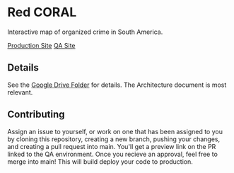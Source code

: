 # Red CORAL

Interactive map of organized crime in South America.

[Production Site](https://redcoralmap.web.app)
[QA Site](https://red-coral-map.web.app/)

## Details

See the [Google Drive Folder](https://drive.google.com/drive/folders/1U2VPsuXm2Jfzjbf39y73rK3O6BKxV4Jy) for details. The Architecture document is most relevant.

## Contributing

Assign an issue to yourself, or work on one that has been assigned to you by cloning this repository, creating a new branch, pushing your changes, and creating a pull request into main. You'll get a preview link on the PR linked to the QA environment. Once you recieve an approval, feel free to merge into main! This will build deploy your code to production.
